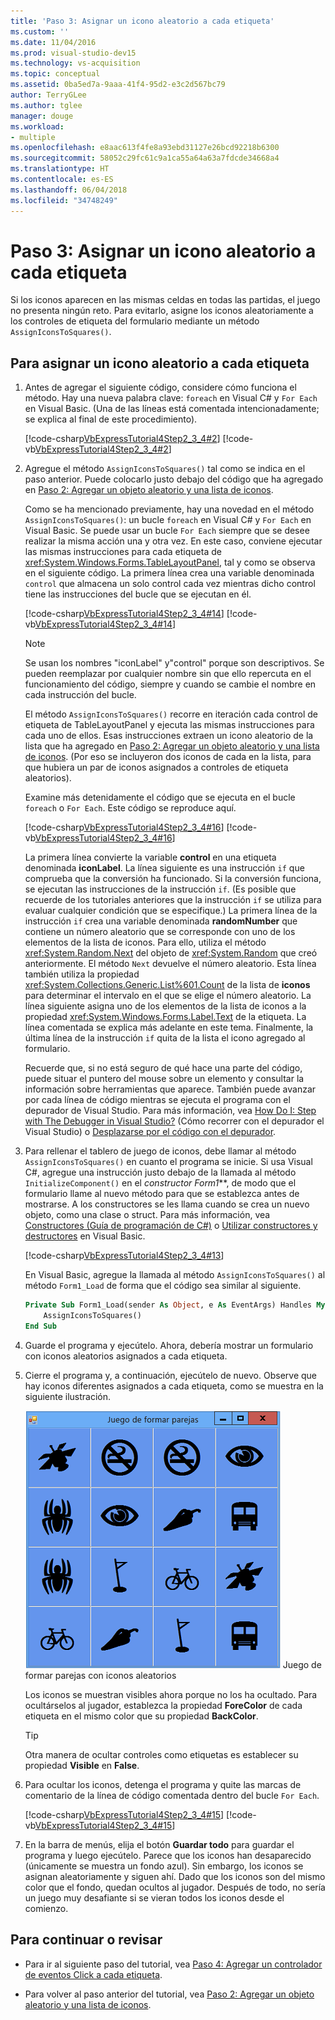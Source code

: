 ```yaml
---
title: 'Paso 3: Asignar un icono aleatorio a cada etiqueta'
ms.custom: ''
ms.date: 11/04/2016
ms.prod: visual-studio-dev15
ms.technology: vs-acquisition
ms.topic: conceptual
ms.assetid: 0ba5ed7a-9aaa-41f4-95d2-e3c2d567bc79
author: TerryGLee
ms.author: tglee
manager: douge
ms.workload:
- multiple
ms.openlocfilehash: e8aac613f4fe8a93ebd31127e26bcd92218b6300
ms.sourcegitcommit: 58052c29fc61c9a1ca55a64a63a7fdcde34668a4
ms.translationtype: HT
ms.contentlocale: es-ES
ms.lasthandoff: 06/04/2018
ms.locfileid: "34748249"
---
```

# <a name="step-3-assign-a-random-icon-to-each-label"></a>Paso 3: Asignar un icono aleatorio a cada etiqueta
Si los iconos aparecen en las mismas celdas en todas las partidas, el juego no presenta ningún reto. Para evitarlo, asigne los iconos aleatoriamente a los controles de etiqueta del formulario mediante un método `AssignIconsToSquares()`.

## <a name="to-assign-a-random-icon-to-each-label"></a>Para asignar un icono aleatorio a cada etiqueta

1.  Antes de agregar el siguiente código, considere cómo funciona el método. Hay una nueva palabra clave: `foreach` en Visual C# y `For Each` en Visual Basic. (Una de las líneas está comentada intencionadamente; se explica al final de este procedimiento).

     [!code-csharp[VbExpressTutorial4Step2_3_4#2](../ide/codesnippet/CSharp/step-3-assign-a-random-icon-to-each-label_1.cs)]
     [!code-vb[VbExpressTutorial4Step2_3_4#2](../ide/codesnippet/VisualBasic/step-3-assign-a-random-icon-to-each-label_1.vb)]

2.  Agregue el método `AssignIconsToSquares()` tal como se indica en el paso anterior. Puede colocarlo justo debajo del código que ha agregado en [Paso 2: Agregar un objeto aleatorio y una lista de iconos](../ide/step-2-add-a-random-object-and-a-list-of-icons.md).

     Como se ha mencionado previamente, hay una novedad en el método `AssignIconsToSquares()`: un bucle `foreach` en Visual C# y `For Each` en Visual Basic. Se puede usar un bucle `For Each` siempre que se desee realizar la misma acción una y otra vez. En este caso, conviene ejecutar las mismas instrucciones para cada etiqueta de <xref:System.Windows.Forms.TableLayoutPanel>, tal y como se observa en el siguiente código. La primera línea crea una variable denominada `control` que almacena un solo control cada vez mientras dicho control tiene las instrucciones del bucle que se ejecutan en él.

     [!code-csharp[VbExpressTutorial4Step2_3_4#14](../ide/codesnippet/CSharp/step-3-assign-a-random-icon-to-each-label_2.cs)]
     [!code-vb[VbExpressTutorial4Step2_3_4#14](../ide/codesnippet/VisualBasic/step-3-assign-a-random-icon-to-each-label_2.vb)]

    > [!NOTE]
    >  Se usan los nombres "iconLabel" y"control" porque son descriptivos. Se pueden reemplazar por cualquier nombre sin que ello repercuta en el funcionamiento del código, siempre y cuando se cambie el nombre en cada instrucción del bucle.

     El método `AssignIconsToSquares()` recorre en iteración cada control de etiqueta de TableLayoutPanel y ejecuta las mismas instrucciones para cada uno de ellos. Esas instrucciones extraen un icono aleatorio de la lista que ha agregado en [Paso 2: Agregar un objeto aleatorio y una lista de iconos](../ide/step-2-add-a-random-object-and-a-list-of-icons.md). (Por eso se incluyeron dos iconos de cada en la lista, para que hubiera un par de iconos asignados a controles de etiqueta aleatorios).

     Examine más detenidamente el código que se ejecuta en el bucle `foreach` o `For Each`. Este código se reproduce aquí.

     [!code-csharp[VbExpressTutorial4Step2_3_4#16](../ide/codesnippet/CSharp/step-3-assign-a-random-icon-to-each-label_3.cs)]
     [!code-vb[VbExpressTutorial4Step2_3_4#16](../ide/codesnippet/VisualBasic/step-3-assign-a-random-icon-to-each-label_3.vb)]

     La primera línea convierte la variable **control** en una etiqueta denominada **iconLabel**. La línea siguiente es una instrucción `if` que comprueba que la conversión ha funcionado. Si la conversión funciona, se ejecutan las instrucciones de la instrucción `if`. (Es posible que recuerde de los tutoriales anteriores que la instrucción `if` se utiliza para evaluar cualquier condición que se especifique.) La primera línea de la instrucción `if` crea una variable denominada **randomNumber** que contiene un número aleatorio que se corresponde con uno de los elementos de la lista de iconos. Para ello, utiliza el método <xref:System.Random.Next> del objeto de <xref:System.Random> que creó anteriormente. El método `Next` devuelve el número aleatorio. Esta línea también utiliza la propiedad <xref:System.Collections.Generic.List%601.Count> de la lista de **iconos** para determinar el intervalo en el que se elige el número aleatorio. La línea siguiente asigna uno de los elementos de la lista de iconos a la propiedad <xref:System.Windows.Forms.Label.Text> de la etiqueta. La línea comentada se explica más adelante en este tema. Finalmente, la última línea de la instrucción `if` quita de la lista el icono agregado al formulario.

     Recuerde que, si no está seguro de qué hace una parte del código, puede situar el puntero del mouse sobre un elemento y consultar la información sobre herramientas que aparece. También puede avanzar por cada línea de código mientras se ejecuta el programa con el depurador de Visual Studio. Para más información, vea [How Do I: Step with The Debugger in Visual Studio?](http://msdn.microsoft.com/vstudio/ee672313.aspx) (Cómo recorrer con el depurador el Visual Studio) o [Desplazarse por el código con el depurador](../debugger/navigating-through-code-with-the-debugger.md).

3.  Para rellenar el tablero de juego de iconos, debe llamar al método `AssignIconsToSquares()` en cuanto el programa se inicie. Si usa Visual C#, agregue una instrucción justo debajo de la llamada al método `InitializeComponent()` en el *constructor *Form1****, de modo que el formulario llame al nuevo método para que se establezca antes de mostrarse. A los constructores se les llama cuando se crea un nuevo objeto, como una clase o struct. Para más información, vea [Constructores (Guía de programación de C#)](http://msdn.microsoft.com/library/ace5hbzh.aspx) o [Utilizar constructores y destructores](http://msdn.microsoft.com/library/2z08e49e.aspx) en Visual Basic.

     [!code-csharp[VbExpressTutorial4Step2_3_4#13](../ide/codesnippet/CSharp/step-3-assign-a-random-icon-to-each-label_4.cs)]

     En Visual Basic, agregue la llamada al método `AssignIconsToSquares()` al método `Form1_Load` de forma que el código sea similar al siguiente.

    ```vb
    Private Sub Form1_Load(sender As Object, e As EventArgs) Handles MyBase.Load
        AssignIconsToSquares()
    End Sub
    ```

4.  Guarde el programa y ejecútelo. Ahora, debería mostrar un formulario con iconos aleatorios asignados a cada etiqueta.

5.  Cierre el programa y, a continuación, ejecútelo de nuevo. Observe que hay iconos diferentes asignados a cada etiqueta, como se muestra en la siguiente ilustración.

     ![Juego de formar parejas con iconos aleatorios](../ide/media/express_tut4step3.png) Juego de formar parejas con iconos aleatorios

     Los iconos se muestran visibles ahora porque no los ha ocultado. Para ocultárselos al jugador, establezca la propiedad **ForeColor** de cada etiqueta en el mismo color que su propiedad **BackColor**.

    > [!TIP]
    >  Otra manera de ocultar controles como etiquetas es establecer su propiedad **Visible** en **False**.

6.  Para ocultar los iconos, detenga el programa y quite las marcas de comentario de la línea de código comentada dentro del bucle `For Each`.

     [!code-csharp[VbExpressTutorial4Step2_3_4#15](../ide/codesnippet/CSharp/step-3-assign-a-random-icon-to-each-label_5.cs)]
     [!code-vb[VbExpressTutorial4Step2_3_4#15](../ide/codesnippet/VisualBasic/step-3-assign-a-random-icon-to-each-label_5.vb)]

7.  En la barra de menús, elija el botón **Guardar todo** para guardar el programa y luego ejecútelo. Parece que los iconos han desaparecido (únicamente se muestra un fondo azul). Sin embargo, los iconos se asignan aleatoriamente y siguen ahí. Dado que los iconos son del mismo color que el fondo, quedan ocultos al jugador. Después de todo, no sería un juego muy desafiante si se vieran todos los iconos desde el comienzo.

## <a name="to-continue-or-review"></a>Para continuar o revisar

-   Para ir al siguiente paso del tutorial, vea [Paso 4: Agregar un controlador de eventos Click a cada etiqueta](../ide/step-4-add-a-click-event-handler-to-each-label.md).

-   Para volver al paso anterior del tutorial, vea [Paso 2: Agregar un objeto aleatorio y una lista de iconos](../ide/step-2-add-a-random-object-and-a-list-of-icons.md).
